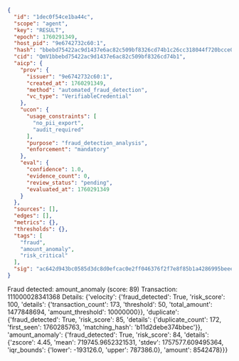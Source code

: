 ```json
{
  "id": "1dec0f54ce1ba44c",
  "scope": "agent",
  "key": "RESULT",
  "epoch": 1760291349,
  "host_pid": "9e6742732c60:1",
  "hash": "bbebd75422ac9d1437e6ac82c509bf8326cd74b1c26cc318044f720bcce025dd",
  "cid": "QmV1bbebd75422ac9d1437e6ac82c509bf8326cd74b1",
  "aicp": {
    "prov": {
      "issuer": "9e6742732c60:1",
      "created_at": 1760291349,
      "method": "automated_fraud_detection",
      "vc_type": "VerifiableCredential"
    },
    "ucon": {
      "usage_constraints": [
        "no_pii_export",
        "audit_required"
      ],
      "purpose": "fraud_detection_analysis",
      "enforcement": "mandatory"
    },
    "eval": {
      "confidence": 1.0,
      "evidence_count": 0,
      "review_status": "pending",
      "evaluated_at": 1760291349
    }
  },
  "sources": [],
  "edges": [],
  "metrics": {},
  "thresholds": {},
  "tags": [
    "fraud",
    "amount_anomaly",
    "risk_critical"
  ],
  "sig": "ac642d943bc0585d3dc8d0efcac0e2ff046376f2f7e8f85b1a4286995beeeda2"
}
```

Fraud detected: amount_anomaly (score: 89)
Transaction: 111000028341368
Details: {'velocity': {'fraud_detected': True, 'risk_score': 100, 'details': {'transaction_count': 173, 'threshold': 50, 'total_amount': 1477848694, 'amount_threshold': 10000000}}, 'duplicate': {'fraud_detected': True, 'risk_score': 85, 'details': {'duplicate_count': 172, 'first_seen': 1760285763, 'matching_hash': 'b11d2debe374bbec'}}, 'amount_anomaly': {'fraud_detected': True, 'risk_score': 84, 'details': {'zscore': 4.45, 'mean': 719745.9652321531, 'stdev': 1757577.609495364, 'iqr_bounds': {'lower': -193126.0, 'upper': 787386.0}, 'amount': 8542478}}}